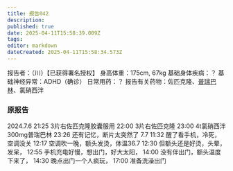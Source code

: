 ```yaml
---
title: 报告042
description: 
published: true
date: 2025-04-11T15:58:39.009Z
tags: 
editor: markdown
dateCreated: 2025-04-11T15:58:34.573Z
---
```


﻿报告者：（川）【已获得署名授权】
身高体重：175cm, 67kg
基础身体疾病：？
基础神经异常：ADHD（确诊）
日常用药：？
报告有关药物：佐匹克隆、[普瑞巴林](/PR80/)、氯硝西泮

### 原报告
2024.7.6
21:25 3片右佐匹克隆胶囊服用
22:00 3片右佐匹克隆
23:00 4t氯硝西泮300mg普瑞巴林
23:26 还有记忆，断片太突然了
7.7 11:32 醒了看手机，冷死，空调没关
12:17 空调吹一晚，额头发烫，体温36.7
12:30 但额头还是好烫，头晕，发呆，
12:55 手机充电好慢，想出门，好大太阳，
14:00 没有伴出门，额头温度下来了，
14:30 晚点出门一个人疯玩，
17:00 准备洗澡出门
